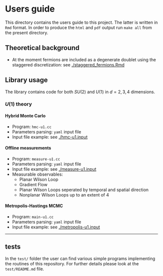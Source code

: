 # Users guide

This directory contains the users guide to this project.
The latter is written in `Rmd` format.
In order to produce the `html` and `pdf` output run `make all` from the present directory.

## Theoretical background

* At the moment fermions are included as a degenerate doublet using the staggered discretization: see [./staggered_fermions.Rmd](./staggered_fermions.Rmd)


## Library usage

The library contains code for both $SU(2)$ and $U(1)$ in $d=2,3,4$ dimensions.

### $U(1)$ theory

#### Hybrid Monte Carlo

- Program: `hmc-u1.cc`
- Parameters parsing: `yaml` input file
- Input file example: see [./hmc-u1.input](hmc-u1.input)


#### Offline measurements

- Program: `measure-u1.cc`
- Parameters parsing: `yaml` input file
- Input file example: see [./measure-u1.input](measure-u1.input)
- Measurable observables: 
  * Planar Wilson Loop
  * Gradient Flow 
  * Planar Wilson Loops seperated by temporal and spatial direction
  * Nonplanar Wilson Loops up to an extent of 4
  
#### Metropolis-Hastings MCMC

- Program: `main-u1.cc`
- Parameters parsing: `yaml` input file
- Input file example: see [./metropolis-u1.input](metropolis-u1.input) 
 
---

## tests

In the `test/` folder the user can find various simple programs implementing the routines of this repository. For further details please look at the `test/README.md` file.
